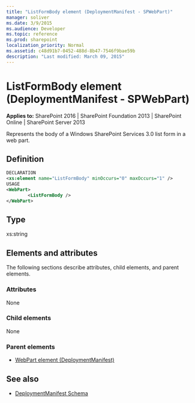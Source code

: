 ```yaml
---
title: "ListFormBody element (DeploymentManifest - SPWebPart)"
manager: soliver
ms.date: 3/9/2015
ms.audience: Developer
ms.topic: reference
ms.prod: sharepoint
localization_priority: Normal
ms.assetid: c48d91b7-0452-488d-8b47-7546f9bae59b
description: "Last modified: March 09, 2015"
---
```


# ListFormBody element (DeploymentManifest - SPWebPart)

**Applies to:** SharePoint 2016 | SharePoint Foundation 2013 | SharePoint Online | SharePoint Server 2013 
  
Represents the body of a Windows SharePoint Services 3.0 list form in a web part.

## Definition

```XML
DECLARATION
<xs:element name="ListFormBody" minOccurs="0" maxOccurs="1" />
USAGE
<WebPart>
        <ListFormBody />
</WebPart>

```

## Type

xs:string
  
## Elements and attributes

The following sections describe attributes, child elements, and parent elements.

### Attributes

None
   
### Child elements

None
   
### Parent elements

- [WebPart element (DeploymentManifest)](webpart-element-deploymentmanifest.md)
   
## See also

- [DeploymentManifest Schema](deploymentmanifest-schema.md)


